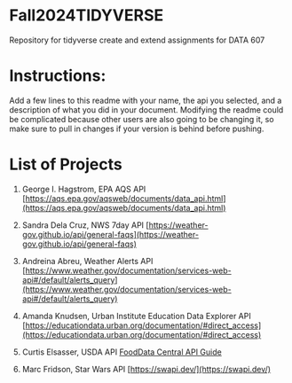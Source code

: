 # Fall2024TIDYVERSE
Repository for tidyverse create and extend assignments for DATA 607

# Instructions:

Add a few lines to this readme with your name, the api you selected, and a description of what you did in your
document. Modifying the readme could be complicated because other users are also going to be changing it, so
make sure to pull in changes if your version is behind before pushing.

# List of Projects

1. George I. Hagstrom, EPA AQS API [https://aqs.epa.gov/aqsweb/documents/data_api.html](https://aqs.epa.gov/aqsweb/documents/data_api.html)

2. Sandra Dela Cruz, NWS 7day API [https://weather-gov.github.io/api/general-faqs](https://weather-gov.github.io/api/general-faqs)                 
3. Andreina Abreu, Weather Alerts API [https://www.weather.gov/documentation/services-web-api#/default/alerts_query](https://www.weather.gov/documentation/services-web-api#/default/alerts_query)
4. Amanda Knudsen, Urban Institute Education Data Explorer API [https://educationdata.urban.org/documentation/#direct_access](https://educationdata.urban.org/documentation/#direct_access)
5. Curtis Elsasser, USDA API [FoodData Central API Guide](https://fdc.nal.usda.gov/api-guide.html)
6. Marc Fridson, Star Wars API [https://swapi.dev/](https://swapi.dev/)

 

